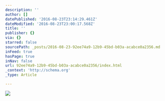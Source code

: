 ```yaml
---
description: ''
author: []
datePublished: '2016-08-23T23:14:29.461Z'
dateModified: '2016-08-23T23:00:17.568Z'
title: ''
publisher: {}
via: {}
starred: false
sourcePath: _posts/2016-08-23-92ee74a9-12b9-45bd-b03a-acabce0a2356.md
inFeed: true
hasPage: true
inNav: false
url: 92ee74a9-12b9-45bd-b03a-acabce0a2356/index.html
_context: 'http://schema.org'
_type: Article

---
```

![](https://the-grid-user-content.s3-us-west-2.amazonaws.com/b8072348-2551-416b-9527-e3b75861b910.jpg)